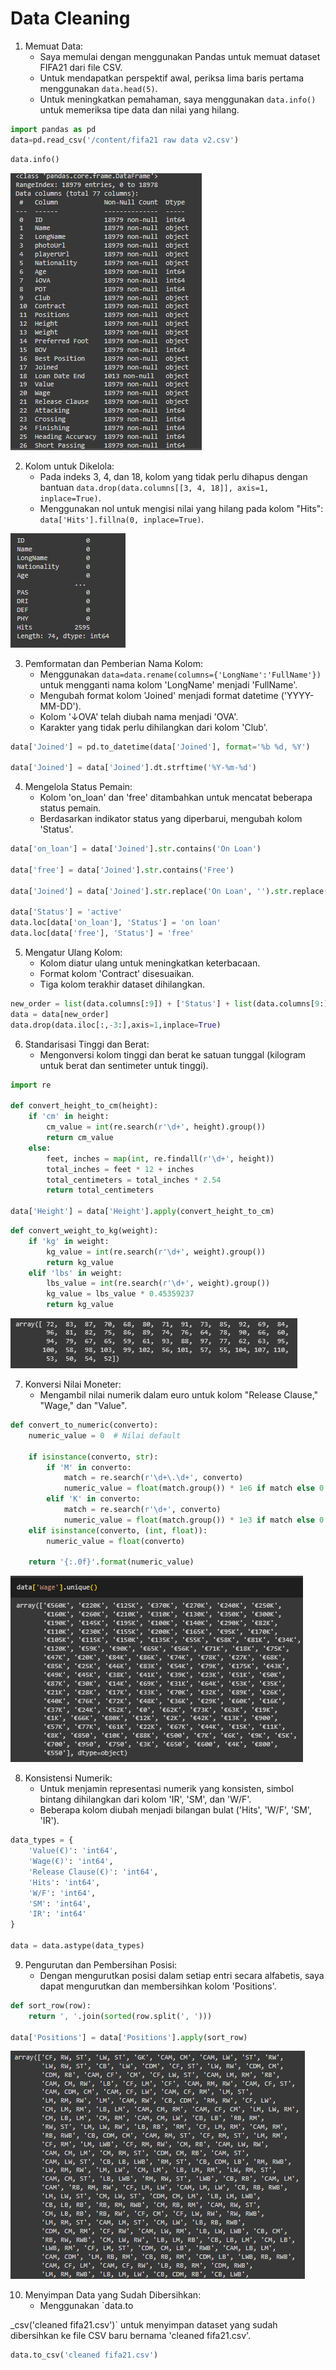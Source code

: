 # Data Cleaning

1. Memuat Data:
   - Saya memulai dengan menggunakan Pandas untuk memuat dataset FIFA21 dari file CSV.
   - Untuk mendapatkan perspektif awal, periksa lima baris pertama menggunakan `data.head(5)`.
   - Untuk meningkatkan pemahaman, saya menggunakan `data.info()` untuk memeriksa tipe data dan nilai yang hilang.

```python
import pandas as pd
data=pd.read_csv('/content/fifa21 raw data v2.csv')
```

```python
data.info()
```
![alt text](https://github.com/robbytbg/Port2/blob/main/Data%20Cleaning/related%20images/DataCleaning1.PNG)

2. Kolom untuk Dikelola:
   - Pada indeks 3, 4, dan 18, kolom yang tidak perlu dihapus dengan bantuan `data.drop(data.columns[[3, 4, 18]], axis=1, inplace=True)`.
   - Menggunakan nol untuk mengisi nilai yang hilang pada kolom "Hits": `data['Hits'].fillna(0, inplace=True)`.

![alt text](https://github.com/robbytbg/Port2/blob/main/Data%20Cleaning/related%20images/DataCleaning2.PNG)

3. Pemformatan dan Pemberian Nama Kolom:
   - Menggunakan `data=data.rename(columns={'LongName':'FullName'})` untuk mengganti nama kolom 'LongName' menjadi 'FullName'.
   - Mengubah format kolom 'Joined' menjadi format datetime ('YYYY-MM-DD').
   - Kolom '↓OVA' telah diubah nama menjadi 'OVA'.
   - Karakter yang tidak perlu dihilangkan dari kolom 'Club'.

```python
data['Joined'] = pd.to_datetime(data['Joined'], format='%b %d, %Y')

data['Joined'] = data['Joined'].dt.strftime('%Y-%m-%d')
```

4. Mengelola Status Pemain:
   - Kolom 'on_loan' dan 'free' ditambahkan untuk mencatat beberapa status pemain.
   - Berdasarkan indikator status yang diperbarui, mengubah kolom 'Status'.

```python
data['on_loan'] = data['Joined'].str.contains('On Loan')

data['free'] = data['Joined'].str.contains('Free')

data['Joined'] = data['Joined'].str.replace('On Loan', '').str.replace('Free', '').str.strip()

data['Status'] = 'active'
data.loc[data['on_loan'], 'Status'] = 'on loan'
data.loc[data['free'], 'Status'] = 'free'
```

5. Mengatur Ulang Kolom:
   - Kolom diatur ulang untuk meningkatkan keterbacaan.
   - Format kolom 'Contract' disesuaikan.
   - Tiga kolom terakhir dataset dihilangkan.

```python
new_order = list(data.columns[:9]) + ['Status'] + list(data.columns[9:])
data = data[new_order]
data.drop(data.iloc[:,-3:],axis=1,inplace=True)
```

6. Standarisasi Tinggi dan Berat:
    - Mengonversi kolom tinggi dan berat ke satuan tunggal (kilogram untuk berat dan sentimeter untuk tinggi).
  
```python
import re

def convert_height_to_cm(height):
    if 'cm' in height:
        cm_value = int(re.search(r'\d+', height).group())
        return cm_value
    else:
        feet, inches = map(int, re.findall(r'\d+', height))
        total_inches = feet * 12 + inches
        total_centimeters = total_inches * 2.54
        return total_centimeters

data['Height'] = data['Height'].apply(convert_height_to_cm)
```
```python
def convert_weight_to_kg(weight):
    if 'kg' in weight:
        kg_value = int(re.search(r'\d+', weight).group())
        return kg_value
    elif 'lbs' in weight:
        lbs_value = int(re.search(r'\d+', weight).group())
        kg_value = lbs_value * 0.45359237
        return kg_value
```
![alt text](https://github.com/robbytbg/Port2/blob/main/Data%20Cleaning/related%20images/DataCleaning5.PNG)

7. Konversi Nilai Moneter:
   - Mengambil nilai numerik dalam euro untuk kolom "Release Clause," "Wage," dan "Value".

```python
def convert_to_numeric(converto):
    numeric_value = 0  # Nilai default

    if isinstance(converto, str):
        if 'M' in converto:
            match = re.search(r'\d+\.\d+', converto)
            numeric_value = float(match.group()) * 1e6 if match else 0
        elif 'K' in converto:
            match = re.search(r'\d+', converto)
            numeric_value = float(match.group()) * 1e3 if match else 0
    elif isinstance(converto, (int, float)):
        numeric_value = float(converto)

    return '{:.0f}'.format(numeric_value)
```
![alt text](https://github.com/robbytbg/Port2/blob/main/Data%20Cleaning/related%20images/DataCleaning3.PNG)

8. Konsistensi Numerik:
   - Untuk menjamin representasi numerik yang konsisten, simbol bintang dihilangkan dari kolom 'IR', 'SM', dan 'W/F'.
   - Beberapa kolom diubah menjadi bilangan bulat ('Hits', 'W/F', 'SM', 'IR').

```python
data_types = {
    'Value(€)': 'int64',
    'Wage(€)': 'int64',
    'Release Clause(€)': 'int64',
    'Hits': 'int64',
    'W/F': 'int64',
    'SM': 'int64',
    'IR': 'int64'
}

data = data.astype(data_types)
```

9. Pengurutan dan Pembersihan Posisi:
    - Dengan mengurutkan posisi dalam setiap entri secara alfabetis, saya dapat mengurutkan dan membersihkan kolom 'Positions'.

```python
def sort_row(row):
    return ', '.join(sorted(row.split(', ')))

data['Positions'] = data['Positions'].apply(sort_row)
```
![alt text](https://github.com/robbytbg/Port2/blob/main/Data%20Cleaning/related%20images/DataCleaning4.PNG)

10. Menyimpan Data yang Sudah Dibersihkan:
    - Menggunakan `data.to

_csv('cleaned fifa21.csv')` untuk menyimpan dataset yang sudah dibersihkan ke file CSV baru bernama 'cleaned fifa21.csv'.

```python
data.to_csv('cleaned fifa21.csv')
```
